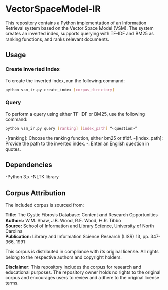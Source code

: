 # VectorSpaceModel-IR
This repository contains a Python implementation of an Information Retrieval system based on the Vector Space Model (VSM). The system creates an inverted index, supports querying with TF-IDF and BM25 as ranking functions, and ranks relevant documents.

## Usage

### Create Inverted Index

To create the inverted index, run the following command:

```bash
python vsm_ir.py create_index [corpus_directory]
```
### Query

To perform a query using either TF-IDF or BM25, use the following command:

```bash
python vsm_ir.py query [ranking] [index_path] “<question>”
```
-[ranking]: Choose the ranking function, either bm25 or tfidf.
-[index_path]: Provide the path to the inverted index.
-<question>: Enter an English question in quotes.

## Dependencies
-Python 3.x
-NLTK library

## Corpus Attribution

The included corpus is sourced from:

**Title:** The Cystic Fibrosis Database: Content and Research Opportunities  
**Authors:** W.M. Shaw, J.B. Wood, R.E. Wood, H.R. Tibbo  
**Source:** School of Information and Library Science, University of North Carolina  
**Publication:** Library and Information Science Research (LISR) 13, pp. 347‐366, 1991

This corpus is distributed in compliance with its original license. All rights belong to the respective authors and copyright holders.

**Disclaimer:** This repository includes the corpus for research and educational purposes. The repository owner holds no rights to the original corpus and encourages users to review and adhere to the original license terms.



